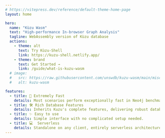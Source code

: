 ```yaml
---
# https://vitepress.dev/reference/default-theme-home-page
layout: home

hero:
  name: "Kùzu Wasm"
  text: "High-performance In-browser Graph Analysis"
  tagline: WebAssembly version of Kùzu database
  actions:
    - theme: alt
      text: Try Kùzu-Shell
      link: https://kuzu-shell.netlify.app/
    - theme: brand
      text: Get Started →
      link: /guide/what-is-kuzu-wasm
  # image:
  #   src: https://raw.githubusercontent.com/unswdb/kuzu-wasm/main/misc/logo.png
  #   alt: kuzu-wasm

features:
  - title: 🚀 Extremely Fast
    details: Most scenarios perform exceptionally fast in Neo4j benchmarks.
  - title: 🛠️ Rich Database Features
    details: Inherits Kuzu's complete features, delivering robust database capabilities.
  - title: ✨ Easy to use
    details: Simple interface with no complicated setup needed.
  - title: 💻  Serverless
    details: Standalone on any client, entirely serverless architecture.
---
```


